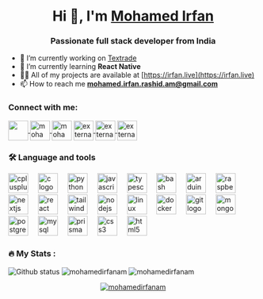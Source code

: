 <h1 align="center">Hi 👋, I'm <a href="https://irfan.live">Mohamed Irfan</a></h1>
<h3 align="center">Passionate full stack developer from India</h3>

- 🔭 I’m currently working on [Textrade](https://github.com/mohamedirfanam/aleph-zero)
- 🌱 I’m currently learning **React Native**
- 👨‍💻 All of my projects are available at [https://irfan.live](https://irfan.live)
- 📫 How to reach me **mohamed.irfan.rashid.am@gmail.com**

<h3 align="left">Connect with me:</h3>
<p align="left">
    <a href="https://twitter.com/mohamedirfanam" target="blank">
        <img align="center" src="https://img.icons8.com/color/96/twitter--v1.png" height="40" width="40" />
    </a>
    <a href="https://linkedin.com/in/mohamedirfanam" target="blank">
        <img align="center" src="https://img.icons8.com/color/96/linkedin.png" alt="mohamedirfanam" height="40" width="40" />
    </a>
    <a href="https://www.codechef.com/users/mohamedirfan" target="blank"><img align="center" src="https://img.icons8.com/plasticine/100/codechef.png" alt="mohamedirfan" height="40" width="40" /></a>
    <a href="https://www.hackerrank.com/irfan_" target="blank">
        <img align="center" src="https://img.icons8.com/external-tal-revivo-filled-tal-revivo/96/external-hackerrank-is-a-technology-company-that-focuses-on-competitive-programming-logo-filled-tal-revivo.png" alt="external-hackerrank-is-a-technology-company-that-focuses-on-competitive-programming-logo-filled-tal-revivo" alt="irfan_" height="40" width="40" />
    </a>
    <a href="https://codeforces.com/profile/irfan_" target="blank">
        <img align="center" src="https://img.icons8.com/external-tal-revivo-color-tal-revivo/96/external-codeforces-programming-competitions-and-contests-programming-community-logo-color-tal-revivo.png" alt="external-codeforces-programming-competitions-and-contests-programming-community-logo-color-tal-revivo" alt="irfan_" height="40" width="40" />
    </a>
    <a href="https://www.leetcode.com/irfan_" target="blank">
        <img align="center" src="https://img.icons8.com/external-tal-revivo-color-tal-revivo/96/external-level-up-your-coding-skills-and-quickly-land-a-job-logo-color-tal-revivo.png" alt="external-level-up-your-coding-skills-and-quickly-land-a-job-logo-color-tal-revivo" alt="irfan_" height="40" width="40" />
    </a>
</p>


<h3 align="left">🛠 Language and tools</h3>

<div align="left">
  <img src="https://cdn.jsdelivr.net/gh/devicons/devicon/icons/cplusplus/cplusplus-original.svg" height="40" alt="cplusplus logo"  />
  <img width="12" />
  <img src="https://cdn.jsdelivr.net/gh/devicons/devicon/icons/c/c-original.svg" height="40" alt="c logo"  />
  <img width="12" />
  <img src="https://cdn.jsdelivr.net/gh/devicons/devicon/icons/python/python-original.svg" height="40" alt="python logo"  />
  <img width="12" />
  <img src="https://cdn.jsdelivr.net/gh/devicons/devicon/icons/javascript/javascript-original.svg" height="40" alt="javascript logo"  />
  <img width="12" />
  <img src="https://cdn.jsdelivr.net/gh/devicons/devicon/icons/typescript/typescript-original.svg" height="40" alt="typescript logo"  />
  <img width="12" />
  <img src="https://cdn.jsdelivr.net/gh/devicons/devicon/icons/bash/bash-original.svg" height="40" alt="bash logo"  />
  <img width="12" />
  <img src="https://cdn.jsdelivr.net/gh/devicons/devicon/icons/arduino/arduino-original.svg" height="40" alt="arduino logo"  />
  <img width="12" />
  <img src="https://cdn.jsdelivr.net/gh/devicons/devicon/icons/raspberrypi/raspberrypi-original.svg" height="40" alt="raspberrypi logo"  />
  <img width="12" />
  <img src="https://skillicons.dev/icons?i=nextjs" height="40" alt="nextjs logo"  />
  <img width="12" />
  <img src="https://cdn.jsdelivr.net/gh/devicons/devicon/icons/react/react-original.svg" height="40" alt="react logo"  />
  <img width="12" />
  <img src="https://skillicons.dev/icons?i=tailwind" height="40" alt="tailwindcss logo"  />
  <img width="12" />
  <img src="https://cdn.simpleicons.org/nodedotjs/339933" height="40" alt="nodejs logo"  />
  <img width="12" />
  <img src="https://skillicons.dev/icons?i=linux" height="40" alt="linux logo"  />
  <img width="12" />
  <img src="https://cdn.simpleicons.org/docker/2496ED" height="40" alt="docker logo"  />
  <img width="12" />
  <img src="https://cdn.jsdelivr.net/gh/devicons/devicon/icons/git/git-original.svg" height="40" alt="git logo"  />
  <img width="12" />
  <img src="https://cdn.simpleicons.org/mongodb/47A248" height="40" alt="mongodb logo"  />
  <img width="12" />
  <img src="https://cdn.jsdelivr.net/gh/devicons/devicon/icons/postgresql/postgresql-original.svg" height="40" alt="postgresql logo"  />
  <img width="12" />
  <img src="https://cdn.jsdelivr.net/gh/devicons/devicon/icons/mysql/mysql-original.svg" height="40" alt="mysql logo"  />
  <img width="12" />
  <img src="https://cdn.simpleicons.org/prisma/2D3748" height="40" alt="prisma logo"  />
  <img width="12" />
  <img src="https://cdn.simpleicons.org/css3/1572B6" height="40" alt="css3 logo"  />
  <img width="12" />
  <img src="https://cdn.simpleicons.org/html5/E34F26" height="40" alt="html5 logo"  />
</div>

<h3 align="left">🔥   My Stats :</h3>


<img src="https://github-readme-stats-steel-seven-47.vercel.app/api?username=noelg-cj&theme=radical" alt="Github status" align="center" />
<img align="center" src="https://github-readme-stats-steel-seven-47.vercel.app/api?username=mohamedirfanam&show_icons=true&locale=en&theme=transparent" alt="mohamedirfanam" />
<img align="center" src="https://github-readme-streak-stats.herokuapp.com/?user=mohamedirfanam&" alt="mohamedirfanam" />

<p align="center">
    <a href="https://github.com/ryo-ma/github-profile-trophy"><img src="https://github-profile-trophy.vercel.app/?username=mohamedirfanam" alt="mohamedirfanam" /></a>
</p>

